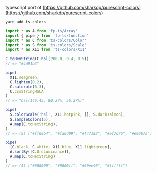 typescript port of [https://github.com/sharkdp/purescript-colors](https://github.com/sharkdp/purescript-colors)

```sh
yarn add ts-colors
```

```typescript
import * as A from 'fp-ts/Array'
import { pipe } from 'fp-ts/function'
import * as C from 'ts-colors/Color'
import * as S from 'ts-colors/Scale'
import * as X11 from 'ts-colors/X11'

C.toHexString(C.hsl(200.0, 0.4, 0.5))
// => "#4d91b3"

pipe(
  X11.seagreen,
  C.lighten(0.2),
  C.saturate(0.3),
  C.cssStringHSLA
)
// => "hsl(146.45, 80.27%, 56.27%)"

pipe(
  S.colorScale('hsl', X11.hotpink, [], S.darksalmon),
  S.sampleColors(5),
  A.map(C.toHexString),
)
// => (5) ["#ff69b4", "#fa6d99", "#f47182", "#ef7d76", "#e9967a"]

pipe(
  [C.black, C.white, X11.blue, X11.lightgreen],
  A.sortBy([C.OrdLuminance]),
  A.map(C.toHexString)
)
// => (4) ["#000000", "#0000ff", "#90ee90", "#ffffff"]
```
